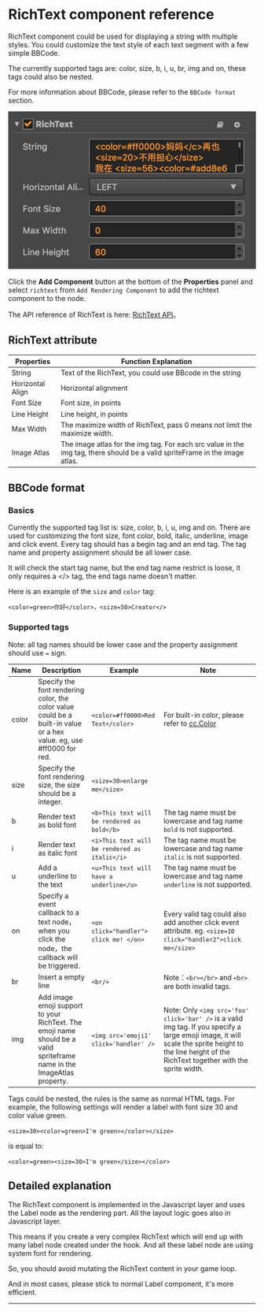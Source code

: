 # RichText component reference

RichText component could be used for displaying a string with multiple styles.
You could customize the text style of  each text segment with a few simple BBCode.

The currently supported tags are: color, size, b, i, u, br, img and on, these tags could also be nested.

For more information about BBCode, please refer to the `BBCode format` section.

![richtext](./richtext/richtext.png)

Click the **Add Component** button at the bottom of the **Properties** panel and select `richtext` from `Add Rendering Component` to add the richtext component to the node.

The API reference of RichText is here: [RichText API](../api/classes/RichText.html)。

## RichText attribute

| Properties |   Function Explanation
| -------------- | ----------- |
|String| Text of the RichText, you could use BBcode in the string
|Horizontal Align| Horizontal alignment
|Font Size| Font size, in points
|Line Height| Line height, in points
|Max Width| The maximize width of RichText, pass 0 means not limit the maximize width.
|Image Atlas|The image atlas for the img tag. For each src value in the img tag, there should be a valid spriteFrame in the image atlas.

## BBCode format
### Basics
Currently the supported tag list is: size, color, b, i, u, img and on. There are used for customizing the font size, font color, bold, italic, underline, image and click event.
Every tag should has a begin tag and an end tag. The tag name and property assignment should be all lower case.

It will check the start tag name, but the end tag name restrict is loose, it only requires a </> tag, the end tags name doesn't matter.

Here is an example of the `size` and `color` tag:

`<color=green>你好</color>，<size=50>Creator</>`

### Supported tags
Note: all tag names should be lower case and the property assignment should use `=` sign.

|Name|Description|Example|Note
| -------|------- | -----|------ |
|color|Specify the font rendering color, the color value could be a built-in value or a hex value. eg, use #ff0000 for red. | `<color=#ff0000>Red Text</color>` | For built-in color, please refer to [cc.Color](../api/classes/Color.html)
|size|Specify the font rendering size, the size should be a integer.| `<size=30>enlarge me</size>` |
|b|Render text as bold font| `<b>This text will be rendered as bold</b>`| The tag name must be lowercase and tag name `bold` is not supported.
|i|Render text as italic font| `<i>This text will be rendered as italic</i>`| The tag name must be lowercase and tag name `italic` is not supported.
|u|Add a underline to the text|`<u>This text will have a underline</u>`| The tag name must be lowercase and tag name `underline` is not supported.
|on|Specify a event callback to a text node，when you click the node，the callback will be triggered.| `<on click="handler"> click me! </on>` | Every valid tag could also add another click event attribute. eg. `<size=10 click="handler2">click me</size>`
|br|Insert a empty line| `<br/>`| Note：`<br></br>` and `<br>` are both invalid tags.
|img|Add image emoji support to your RichText. The emoji name should be a valid spriteframe name in the ImageAtlas property. |`<img src='emoji1' click='handler' />` | Note: Only `<img src='foo' click='bar' />` is a valid img tag. If you specify a large emoji image, it will scale the sprite height to the line height of the RichText together with the sprite width.


Tags could be nested, the rules is the same as normal HTML tags. For example, the following settings will render
a label with font size 30 and color value green.

`<size=30><color=green>I'm green></color></size>`

is equal to:

`<color=green><size=30>I'm green</size></color>`

## Detailed explanation
The RichText component is implemented in the Javascript layer and uses the Label node as the rendering part.
All the layout logic goes also in Javascript layer.

This means if you create a very complex RichText which will end up with many label node created under the hook.
And all these label node are using system font for rendering.

So, you should avoid mutating the RichText content in your game loop.

And in most cases, please stick to normal Label component, it's more efficient.

---
